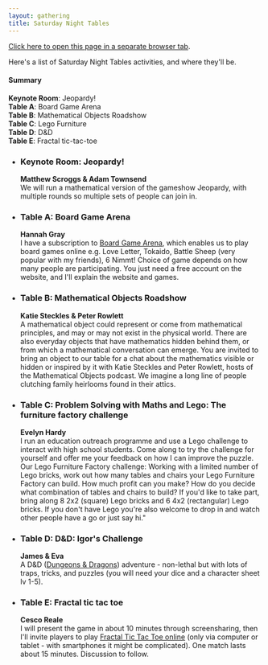 ```yaml
---
layout: gathering
title: Saturday Night Tables
---
```


<a href="https://www.mathsjam.com/gathering/uk/2020/saturday-night-tables" target="_blank">Click here to open this page in a separate browser tab</a>. 

Here's a list of Saturday Night Tables activities, and where they'll be.

<h4>Summary</h4>
<strong>Keynote Room</strong>: Jeopardy!<br />
<strong>Table A</strong>: Board Game Arena<br />
<strong>Table B</strong>: Mathematical Objects Roadshow<br />
<strong>Table C</strong>: Lego Furniture<br />
<strong>Table D</strong>: D&amp;D<br />
<strong>Table E</strong>: Fractal tic-tac-toe<br />

<ul>
<li><h3>Keynote Room: Jeopardy!</h3>
<b>Matthew Scroggs &amp; Adam Townsend</b><br />
We will run a mathematical version of the gameshow Jeopardy, with multiple rounds so multiple sets of people can join in.</li>
  <li><h3>Table A: Board Game Arena</h3>
<b>Hannah Gray</b><br />
I have a subscription to <a href="http://www.boardgamearena.com">Board Game Arena</a>, which enables us to play board games online e.g. Love Letter, Tokaido, Battle Sheep (very popular with my friends), 6 Nimmt! Choice of game depends on how many people are participating. You just need a free account on the website, and I'll explain the website and games.</li>
  <li><h3>Table B: Mathematical Objects Roadshow</h3>
<b>Katie Steckles &amp; Peter Rowlett</b><br />
A mathematical object could represent or come from mathematical principles, and may or may not exist in the physical world. There are also everyday objects that have mathematics hidden behind them, or from which a mathematical conversation can emerge. You are invited to bring an object to our table for a chat about the mathematics visible or hidden or inspired by it with Katie Steckles and Peter Rowlett, hosts of the Mathematical Objects podcast. We imagine a long line of people clutching family heirlooms found in their attics.</li>
  <li><h3>Table C: Problem Solving with Maths and Lego: The furniture factory challenge</h3>
<b>Evelyn Hardy</b><br />
I run an education outreach programme and use a Lego challenge to interact with high school students. Come along to try the challenge for yourself and offer me your feedback on how I can improve the puzzle. Our Lego Furniture Factory challenge: Working with a limited number of Lego bricks, work out how many tables and chairs your Lego Furniture Factory can build. How much profit can you make? How do you decide what combination of tables and chairs to build? If you'd like to take part, bring along 8 2x2 (square) Lego bricks and 6 4x2 (rectangular) Lego bricks. If you don't have Lego you're also welcome to drop in and watch other people have a go or just say hi."</li>
  <li><h3>Table D: D&amp;D: Igor's Challenge</h3>
<b>James &amp; Eva</b><br />
    A D&amp;D (<a href="https://dnd.wizards.com/lore">Dungeons &amp; Dragons</a>) adventure - non-lethal but with lots of traps, tricks, and puzzles (you will need your dice and a character sheet lv 1-5).</li>
 <li><h3>Table E: Fractal tic tac toe</h3>
<b>Cesco Reale</b><br />
I will present the game in about 10 minutes through screensharing, then I'll invite players to play <a href="http://www.rimosco.it/tris_frattale/">Fractal Tic Tac Toe online</a> (only via computer or tablet - with smartphones it might be complicated). One match lasts about 15 minutes. Discussion to follow.</li>
</ul>

